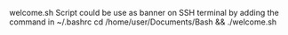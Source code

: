 welcome.sh
Script could be use as banner on SSH terminal by adding the command in ~/.bashrc
cd /home/user/Documents/Bash && ./welcome.sh
